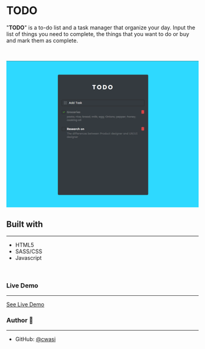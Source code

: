 # TODO

"**TODO**" is a to-do list and a task manager that organize your day. Input the list of things you need to complete, the things that you want to do or buy and mark them as complete.

<br>

[![todo image](./img/todo.png)](https://cwasi-todo.netlify.app)

## Built with
---
* HTML5
* SASS/CSS
* Javascript

<br>

 ### **Live Demo** 
---
[See Live Demo](https://cwasi-todo.netlify.app)
 
### Author 👤
---
* GitHub: [@cwasi](https://github.com/cwasi)